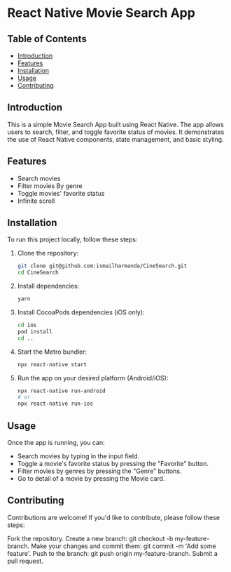 # React Native Movie Search App

## Table of Contents

- [Introduction](#introduction)
- [Features](#features)
- [Installation](#installation)
- [Usage](#usage)
- [Contributing](#contributing)

## Introduction

This is a simple Movie Search App built using React Native. The app allows users to search, filter, and toggle favorite status of movies. It demonstrates the use of React Native components, state management, and basic styling.

## Features

- Search movies
- Filter movies By genre
- Toggle movies' favorite status
- Infinite scroll

## Installation

To run this project locally, follow these steps:

1. Clone the repository:

   ```bash
   git clone git@github.com:ismailharmanda/CineSearch.git
   cd CineSearch
   ```

2. Install dependencies:

   ```bash
   yarn
   ```

3. Install CocoaPods dependencies (iOS only):

   ```bash
   cd ios
   pod install
   cd ..
   ```

4. Start the Metro bundler:

   ```bash
   npx react-native start
   ```

5. Run the app on your desired platform (Android/iOS):
   ```bash
   npx react-native run-android
   # or
   npx react-native run-ios
   ```

## Usage

Once the app is running, you can:

- Search movies by typing in the input field.
- Toggle a movie's favorite status by pressing the "Favorite" button.
- Filter movies by genres by pressing the "Genre" buttons.
- Go to detail of a movie by pressing the Movie card.

## Contributing

Contributions are welcome! If you'd like to contribute, please follow these steps:

Fork the repository.
Create a new branch: git checkout -b my-feature-branch.
Make your changes and commit them: git commit -m 'Add some feature'.
Push to the branch: git push origin my-feature-branch.
Submit a pull request.
